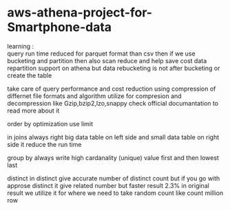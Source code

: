# aws-athena-project-for-Smartphone-data

learning :  
query run time reduced for parquet format than csv
then if we use bucketing and partition then also scan reduce and help save cost
data repartition support on athena
but data  rebucketing  is not after bucketing or create the table 


take care of query performance and cost reduction using 
compression of differnet file formats
and algorithm utilize for compresion and decompression
like Gzip,bzip2,lzo,snappy check official documantation to read more about it


order by optimization 
use limit

in joins always right big data table on left side and small data table on 
right side it reduce the run time

group by 
always write high cardanality (unique) value first and then lowest last


distinct 
in distinct give accurate number of distinct count 
but if you go with approse distinct it give related number but faster result 2.3% in original result
we utilize it for where we need to take random count like count million row





